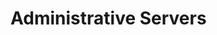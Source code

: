 <!-- TITLE: Administrative Servers -->
<!-- SUBTITLE: A quick summary of Administrative Servers -->

# Administrative Servers